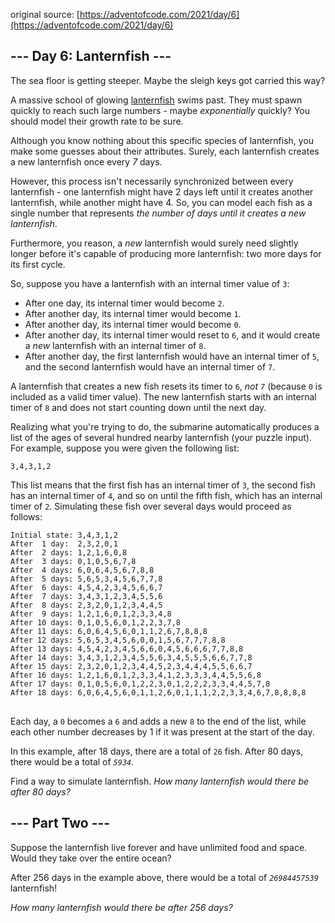 original source: [https://adventofcode.com/2021/day/6](https://adventofcode.com/2021/day/6)
## --- Day 6: Lanternfish ---
The sea floor is getting steeper. Maybe the sleigh keys got carried this way?

A massive school of glowing [lanternfish](https://en.wikipedia.org/wiki/Lanternfish) swims past. They must spawn quickly to reach such large numbers - maybe <em>exponentially</em> quickly? You should model their growth rate to be sure.

Although you know nothing about this specific species of lanternfish, you make some guesses about their attributes. Surely, each lanternfish creates a new lanternfish once every <em>7</em> days.

However, this process isn't necessarily synchronized between every lanternfish - one lanternfish might have 2 days left until it creates another lanternfish, while another might have 4. So, you can model each fish as a single number that represents <em>the number of days until it creates a new lanternfish</em>.

Furthermore, you reason, a <em>new</em> lanternfish would surely need slightly longer before it's capable of producing more lanternfish: two more days for its first cycle.

So, suppose you have a lanternfish with an internal timer value of <code>3</code>:


 - After one day, its internal timer would become <code>2</code>.
 - After another day, its internal timer would become <code>1</code>.
 - After another day, its internal timer would become <code>0</code>.
 - After another day, its internal timer would reset to <code>6</code>, and it would create a <em>new</em> lanternfish with an internal timer of <code>8</code>.
 - After another day, the first lanternfish would have an internal timer of <code>5</code>, and the second lanternfish would have an internal timer of <code>7</code>.

A lanternfish that creates a new fish resets its timer to <code>6</code>, <em>not <code>7</code></em> (because <code>0</code> is included as a valid timer value). The new lanternfish starts with an internal timer of <code>8</code> and does not start counting down until the next day.

Realizing what you're trying to do, the submarine automatically produces a list of the ages of several hundred nearby lanternfish (your puzzle input). For example, suppose you were given the following list:

<pre>
<code>3,4,3,1,2</code>
</pre>

This list means that the first fish has an internal timer of <code>3</code>, the second fish has an internal timer of <code>4</code>, and so on until the fifth fish, which has an internal timer of <code>2</code>. Simulating these fish over several days would proceed as follows:

<pre>
<code>Initial state: 3,4,3,1,2
After  1 day:  2,3,2,0,1
After  2 days: 1,2,1,6,0,8
After  3 days: 0,1,0,5,6,7,8
After  4 days: 6,0,6,4,5,6,7,8,8
After  5 days: 5,6,5,3,4,5,6,7,7,8
After  6 days: 4,5,4,2,3,4,5,6,6,7
After  7 days: 3,4,3,1,2,3,4,5,5,6
After  8 days: 2,3,2,0,1,2,3,4,4,5
After  9 days: 1,2,1,6,0,1,2,3,3,4,8
After 10 days: 0,1,0,5,6,0,1,2,2,3,7,8
After 11 days: 6,0,6,4,5,6,0,1,1,2,6,7,8,8,8
After 12 days: 5,6,5,3,4,5,6,0,0,1,5,6,7,7,7,8,8
After 13 days: 4,5,4,2,3,4,5,6,6,0,4,5,6,6,6,7,7,8,8
After 14 days: 3,4,3,1,2,3,4,5,5,6,3,4,5,5,5,6,6,7,7,8
After 15 days: 2,3,2,0,1,2,3,4,4,5,2,3,4,4,4,5,5,6,6,7
After 16 days: 1,2,1,6,0,1,2,3,3,4,1,2,3,3,3,4,4,5,5,6,8
After 17 days: 0,1,0,5,6,0,1,2,2,3,0,1,2,2,2,3,3,4,4,5,7,8
After 18 days: 6,0,6,4,5,6,0,1,1,2,6,0,1,1,1,2,2,3,3,4,6,7,8,8,8,8
</code>
</pre>

Each day, a <code>0</code> becomes a <code>6</code> and adds a new <code>8</code> to the end of the list, while each other number decreases by 1 if it was present at the start of the day.

In this example, after 18 days, there are a total of <code>26</code> fish. After 80 days, there would be a total of <code><em>5934</em></code>.

Find a way to simulate lanternfish. <em>How many lanternfish would there be after 80 days?</em>


## --- Part Two ---
Suppose the lanternfish live forever and have unlimited food and space. Would they take over the entire ocean?

After 256 days in the example above, there would be a total of <code><em>26984457539</em></code> lanternfish!

<em>How many lanternfish would there be after 256 days?</em>


